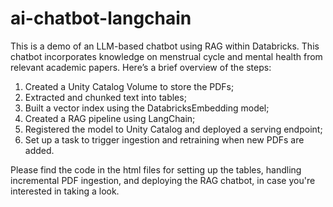 # ai-chatbot-langchain
This is a demo of an LLM-based chatbot using RAG within Databricks. This chatbot incorporates knowledge on menstrual cycle and mental health from relevant academic papers. Here’s a brief overview of the steps:  
1. Created a Unity Catalog Volume to store the PDFs;  
2. Extracted and chunked text into tables;  
3. Built a vector index using the DatabricksEmbedding model;  
4. Created a RAG pipeline using LangChain;  
5. Registered the model to Unity Catalog and deployed a serving endpoint;  
6. Set up a task to trigger ingestion and retraining when new PDFs are added.  

Please find the code in the html files for setting up the tables, handling incremental PDF ingestion, and deploying the RAG chatbot, in case you're interested in taking a look.
